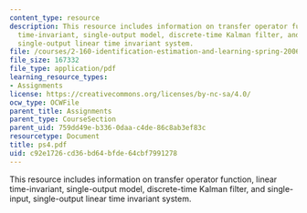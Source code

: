 ```yaml
---
content_type: resource
description: This resource includes information on transfer operator function, linear
  time-invariant, single-output model, discrete-time Kalman filter, and single-input,
  single-output linear time invariant system.
file: /courses/2-160-identification-estimation-and-learning-spring-2006/c92e1726cd36bd64bfde64cbf7991278_ps4.pdf
file_size: 167332
file_type: application/pdf
learning_resource_types:
- Assignments
license: https://creativecommons.org/licenses/by-nc-sa/4.0/
ocw_type: OCWFile
parent_title: Assignments
parent_type: CourseSection
parent_uid: 759dd49e-b336-0daa-c4de-86c8ab3ef83c
resourcetype: Document
title: ps4.pdf
uid: c92e1726-cd36-bd64-bfde-64cbf7991278
---
```

This resource includes information on transfer operator function, linear time-invariant, single-output model, discrete-time Kalman filter, and single-input, single-output linear time invariant system.